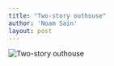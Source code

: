 ```yaml
---
title: "Two-story outhouse"
author: 'Noam Sain'
layout: post
---
```


![Two-story outhouse](https://2.bp.blogspot.com/_8aN4krk1nsk/Ss9L83iBouI/AAAAAAAAAQw/hm1BHuESn6Y/s1600/outhouse.jpg "Two-story outhouse")
